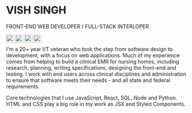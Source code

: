 # VISH SINGH
FRONT-END WEB DEVELOPER / FULL-STACK INTERLOPER

<a href="https://www.linkedin.com/in/vish213/">
  <img align="left" alt="LinkedIn" width="22px" src="https://cdn.jsdelivr.net/npm/simple-icons@v3/icons/linkedin.svg" />
</a>
<a href="https://twitter.com/vishalicious213">
  <img align="left" alt="Twitter" width="22px" src="https://cdn.jsdelivr.net/npm/simple-icons@v3/icons/twitter.svg" />
</a>
<a href="https://neophyte.home.blog/">
  <img align="left" alt="WordPress" width="22px" src="https://cdn.jsdelivr.net/npm/simple-icons@v3/icons/twitter.svg" />
</a>
<a href="mailto:vishalicious213@gmail.com">
  <img align="left" alt="Gmail" width="22px" src="https://cdn.jsdelivr.net/npm/simple-icons@v3/icons/twitter.svg" />
</a>
<br />

I'm a 20+ year I/T veteran who took the step from software design to development, with a focus on web applications. Much of my experience comes from helping to build a clinical EMR for nursing homes, including research, planning, writing specifications, designing the front-end and testing. I work with end users across clinical disciplines and administration to ensure that software meets their needs - and all state and federal requirements.

Core technologies that I use JavaScript, React, SQL, Node and Python. HTML and CSS play a big role in my work as JSX and Styled Components.

<!--
**vishalicious213/vishalicious213** is a ✨ _special_ ✨ repository because its `README.md` (this file) appears on your GitHub profile.

### Hi there 👋 

Here are some ideas to get you started:

- 🔭 I’m currently working on ...
- 🌱 I’m currently learning ...
- 👯 I’m looking to collaborate on ...
- 🤔 I’m looking for help with ...
- 💬 Ask me about ...
- 📫 How to reach me: ...
- 😄 Pronouns: ...
- ⚡ Fun fact: ...
-->
